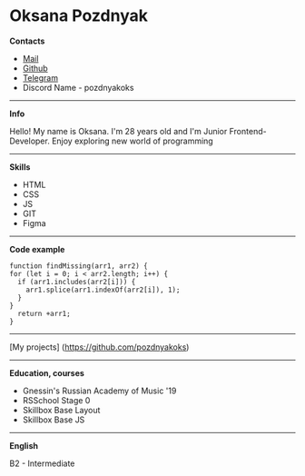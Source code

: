 # Oksana Pozdnyak

**Contacts**


+ [Mail](pozdnyakoks@mail.ru)
+ [Github](https://github.com/pozdnyakoks)
+ [Telegram](https://t.me/pozdnyakoks)
+ Discord Name - pozdnyakoks

---

**Info**


Hello! My name is Oksana. I'm 28 years old and I'm Junior Frontend-Developer. Enjoy exploring new world of programming

---

**Skills**


+ HTML
+ CSS
+ JS
+ GIT
+ Figma

---
 
**Code example**


```
function findMissing(arr1, arr2) {
for (let i = 0; i < arr2.length; i++) {
  if (arr1.includes(arr2[i])) {
    arr1.splice(arr1.indexOf(arr2[i]), 1);
  }
}
  return +arr1;
}
```

---

[My projects] (https://github.com/pozdnyakoks)

---

**Education, courses**


+ Gnessin's Russian Academy of Music '19
+ RSSchool Stage 0
+ Skillbox Base Layout
+ Skillbox Base JS

---

**English**


B2 - Intermediate


